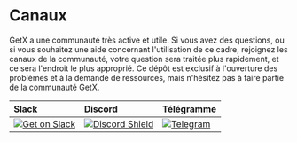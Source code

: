 # Canaux

GetX a une communauté très active et utile. Si vous avez des questions, ou si vous souhaitez une aide concernant l'utilisation de ce cadre, rejoignez les canaux de la communauté, votre question sera traitée plus rapidement, et ce sera l'endroit le plus approprié. Ce dépôt est exclusif à l'ouverture des problèmes et à la demande de ressources, mais n'hésitez pas à faire partie de la communauté GetX.

| **Slack**                                                                                                                   | **Discord**                                                                                                                 | **Télégramme**                                                                                                        |
| :-------------------------------------------------------------------------------------------------------------------------- | :-------------------------------------------------------------------------------------------------------------------------- | :-------------------------------------------------------------------------------------------------------------------- |
| [![Get on Slack](https://img.shields.io/badge/slack-join-orange.svg)](https://communityinviter.com/apps/getxworkspace/getx) | [![Discord Shield](https://img.shields.io/discord/722900883784073290.svg?logo=discord)](https://discord.com/invite/9Hpt99N) | [![Telegram](https://img.shields.io/badge/chat-on%20Telegram-blue.svg)](https://t.me/joinchat/PhdbJRmsZNpAqSLJL6bH7g) |
